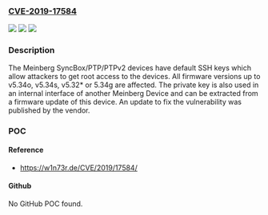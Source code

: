 ### [CVE-2019-17584](https://cve.mitre.org/cgi-bin/cvename.cgi?name=CVE-2019-17584)
![](https://img.shields.io/static/v1?label=Product&message=n%2Fa&color=blue)
![](https://img.shields.io/static/v1?label=Version&message=n%2Fa&color=blue)
![](https://img.shields.io/static/v1?label=Vulnerability&message=n%2Fa&color=brighgreen)

### Description

The Meinberg SyncBox/PTP/PTPv2 devices have default SSH keys which allow attackers to get root access to the devices. All firmware versions up to v5.34o, v5.34s, v5.32* or 5.34g are affected. The private key is also used in an internal interface of another Meinberg Device and can be extracted from a firmware update of this device. An update to fix the vulnerability was published by the vendor.

### POC

#### Reference
- https://w1n73r.de/CVE/2019/17584/

#### Github
No GitHub POC found.

